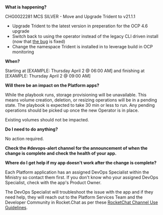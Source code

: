 
**What is happening?**

CHG0022281 MCS SILVER - Move and Upgrade Trident to v21.1.1

- Upgrade Trident to the latest version in preperation for the OCP 4.6 upgrade
- Switch back to using the operator instead of the legacy CLI driven install (now that [the bug](https://github.com/NetApp/trident/issues/474) is fixed)
- Change the namespace Trident is installed in to leverage build in OCP monitoring

**When?**

Starting at [EXAMPLE: Thursday April 2 @ 06:00 AM] and finishing at [EXAMPLE: Thursday April 2 @ 09:00 AM]

**Will there be an impact on the Platform apps?**

While the playbook runs, storage provisioning will be unavailable. This means volume creation, deletion, or resizing operations will be in a pending state. The playbook is expected to take 30 min or less to run. Any pending operations should be picked up once the new Operator is in place.

Existing volumes should not be impacted.

**Do I need to do anything?**

No action required.

**Check the #devops-alert channel for the announcement of when the change is complete and check the health of your app.**

**Where do I get help if my app doesn't work after the change is complete?**

Each Platform application has an assigned DevOps Specialist within the Ministry so contact them first. If you don't know who your assigned DevOps Specialist, check with the app's Product Owner.

The DevOps Specialist will troubleshoot the issue with the app and if they need help, they will reach out to the Platform Services Team and the Developer Community in Rocket.Chat as per these [RocketChat Channel Use Guidelines](
https://developer.gov.bc.ca/Getting-human-support-for-issues-not-covered-by-devops-requests).
